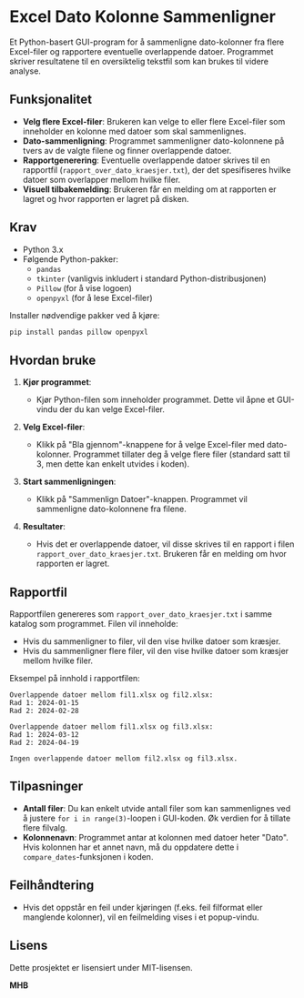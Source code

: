 # Excel Dato Kolonne Sammenligner

Et Python-basert GUI-program for å sammenligne dato-kolonner fra flere Excel-filer og rapportere eventuelle overlappende datoer. Programmet skriver resultatene til en oversiktelig tekstfil som kan brukes til videre analyse.

## Funksjonalitet
- **Velg flere Excel-filer**: Brukeren kan velge to eller flere Excel-filer som inneholder en kolonne med datoer som skal sammenlignes.
- **Dato-sammenligning**: Programmet sammenligner dato-kolonnene på tvers av de valgte filene og finner overlappende datoer.
- **Rapportgenerering**: Eventuelle overlappende datoer skrives til en rapportfil (`rapport_over_dato_kraesjer.txt`), der det spesifiseres hvilke datoer som overlapper mellom hvilke filer.
- **Visuell tilbakemelding**: Brukeren får en melding om at rapporten er lagret og hvor rapporten er lagret på disken.

## Krav
- Python 3.x
- Følgende Python-pakker:
  - `pandas`
  - `tkinter` (vanligvis inkludert i standard Python-distribusjonen)
  - `Pillow` (for å vise logoen)
  - `openpyxl` (for å lese Excel-filer)

Installer nødvendige pakker ved å kjøre:
```bash
pip install pandas pillow openpyxl
```

## Hvordan bruke

1. **Kjør programmet**: 
   - Kjør Python-filen som inneholder programmet. Dette vil åpne et GUI-vindu der du kan velge Excel-filer.
   
2. **Velg Excel-filer**:
   - Klikk på "Bla gjennom"-knappene for å velge Excel-filer med dato-kolonner. Programmet tillater deg å velge flere filer (standard satt til 3, men dette kan enkelt utvides i koden).

3. **Start sammenligningen**:
   - Klikk på "Sammenlign Datoer"-knappen. Programmet vil sammenligne dato-kolonnene fra filene.
   
4. **Resultater**:
   - Hvis det er overlappende datoer, vil disse skrives til en rapport i filen `rapport_over_dato_kraesjer.txt`. Brukeren får en melding om hvor rapporten er lagret.
   
## Rapportfil
Rapportfilen genereres som `rapport_over_dato_kraesjer.txt` i samme katalog som programmet. Filen vil inneholde:

- Hvis du sammenligner to filer, vil den vise hvilke datoer som kræsjer.
- Hvis du sammenligner flere filer, vil den vise hvilke datoer som kræsjer mellom hvilke filer.

Eksempel på innhold i rapportfilen:
```
Overlappende datoer mellom fil1.xlsx og fil2.xlsx:
Rad 1: 2024-01-15
Rad 2: 2024-02-28

Overlappende datoer mellom fil1.xlsx og fil3.xlsx:
Rad 1: 2024-03-12
Rad 2: 2024-04-19

Ingen overlappende datoer mellom fil2.xlsx og fil3.xlsx.
```

## Tilpasninger
- **Antall filer**: Du kan enkelt utvide antall filer som kan sammenlignes ved å justere `for i in range(3)`-loopen i GUI-koden. Øk verdien for å tillate flere filvalg.
- **Kolonnenavn**: Programmet antar at kolonnen med datoer heter "Dato". Hvis kolonnen har et annet navn, må du oppdatere dette i `compare_dates`-funksjonen i koden.

## Feilhåndtering
- Hvis det oppstår en feil under kjøringen (f.eks. feil filformat eller manglende kolonner), vil en feilmelding vises i et popup-vindu.

## Lisens
Dette prosjektet er lisensiert under MIT-lisensen. 

********MHB********
